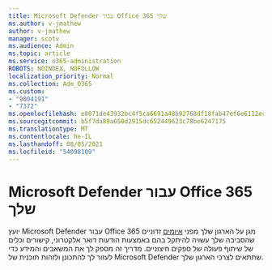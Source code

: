 ```yaml
---
title: Microsoft Defender עבור Office 365 שלך
ms.author: v-jmathew
author: v-jmathew
manager: scotv
ms.audience: Admin
ms.topic: article
ms.service: o365-administration
ROBOTS: NOINDEX, NOFOLLOW
localization_priority: Normal
ms.collection: Adm_O365
ms.custom:
- "9004191"
- "7372"
ms.openlocfilehash: e8071de43932bc4f5ca6691a48b92768df18fab47ef6e6112ecc8604678b6408
ms.sourcegitcommit: b5f7da89a650d2915dc652449623c78be6247175
ms.translationtype: MT
ms.contentlocale: he-IL
ms.lasthandoff: 08/05/2021
ms.locfileid: "54098109"
---
```

# <a name="microsoft-defender-for-office-365-advisor"></a>Microsoft Defender עבור Office 365 שלך

יועץ Microsoft Defender עבור Office 365 מגן על הארגון שלך מפני [איומים](https://go.microsoft.com/fwlink/?linkid=2146614) זדוניים שהסביבה שלך עשויה להיתקל בהם באמצעות הודעות דואר אלקטרוני, קישורים וכלים של שיתוף פעולה של ספקים חיצוניים. מדריך זה מספק לך את המשאבים והמידע כדי לעזור לך להתכונן ולזהות תוכנית של Microsoft Defender שתתאים לצרכי הארגון שלך.
